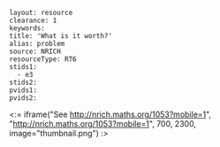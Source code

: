 ````
layout: resource
clearance: 1
keywords:
title: 'What is it worth?'
alias: problem
source: NRICH
resourceType: RT6
stids1: 
  - e3
stids2:
pvids1:
pvids2:

````

<:= iframe("See http://nrich.maths.org/1053?mobile=1", "http://nrich.maths.org/1053?mobile=1", 700, 2300, image="thumbnail.png") :>


